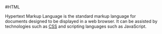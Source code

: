 #HTML

Hypertext Markup Language is the standard markup language for documents designed to be displayed in a web browser. It can be assisted by technologies such as [CSS](wiki/CSS) and scripting languages such as JavaScript.